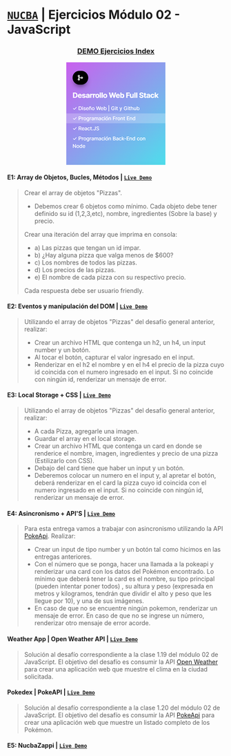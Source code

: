 # [`NUCBA`](https://nucba.io/codingbootcamp) | Ejercicios Módulo 02 - JavaScript

<p align="center">
  <h3 align="center"><a href="https://nucba-ejercicios02-js.vercel.app/">DEMO Ejercicios Index</a></h3>
</p>
<p align="center">
  <img align="center" alt="card" src="https://github.com/kevinvillabona/NUCBA-Ejercicios02-JS/blob/main/img/card02.png" />
</p>

#### E1: Array de Objetos, Bucles, Métodos | [`Live Demo`](https://github.com/kevinvillabona/NUCBA-Ejercicios02-JS/tree/main/E1)
> Crear el array de objetos "Pizzas".
>- Debemos crear 6 objetos como mínimo. Cada objeto debe tener definido su id (1,2,3,etc), nombre, ingredientes (Sobre la base) y precio. 
>
> Crear una iteración del array que imprima en consola:
>- a) Las pizzas que tengan un id impar.
>- b) ¿Hay alguna pizza que valga menos de $600?
>- c) Los nombres de todos las pizzas.
>- d) Los precios de las pizzas.
>- e) El nombre de cada pizza con su respectivo precio.
>
>Cada respuesta debe ser usuario friendly. 

#### E2: Eventos y manipulación del DOM | [`Live Demo`](https://nucba-ejercicios02-js.vercel.app/E2/Ejercicio2.html)
> Utilizando el array de objetos "Pizzas" del desafío general anterior, realizar:
>
>- Crear un archivo HTML que contenga un h2, un h4, un input number y un botón. 
>- Al tocar el botón, capturar el valor ingresado en el input.
>- Renderizar en el h2 el nombre y en el h4 el precio de la pizza cuyo id coincida con el numero ingresado en el input. Si no coincide con ningún id, renderizar un mensaje de error.

#### E3: Local Storage + CSS | [`Live Demo`](https://nucba-ejercicios02-js.vercel.app/E3/Ejercicio3.html)
> Utilizando el array de objetos "Pizzas" del desafío general anterior, realizar: 
>
>- A cada Pizza, agregarle una imagen. 
>- Guardar el array en el local storage. 
>- Crear un archivo HTML que contenga un card en donde se renderice el nombre, imagen, ingredientes y precio de una pizza (Estilizarlo con CSS). 
>- Debajo del card tiene que haber un input y un botón. 
>- Deberemos colocar un numero en el input y, al apretar el botón, deberá renderizar en el card la pizza cuyo id coincida con el numero ingresado en el input. Si no coincide con ningún id, renderizar un mensaje de error.

#### E4: Asincronismo + API'S | [`Live Demo`](https://nucba-ejercicios02-js.vercel.app/E4/Ejercicio4.html)
> Para esta entrega vamos a trabajar con asincronismo utilizando la API [PokeApi](https://pokeapi.co/). Realizar:
>
>- Crear un input de tipo number y un botón tal como hicimos en las entregas anteriores.
>- Con el número que se ponga, hacer una llamada a la pokeapi y renderizar una card con los datos del Pokémon encontrado. Lo mínimo que deberá tener la card es el nombre, su tipo principal (pueden intentar poner todos) , su altura y peso (expresada en metros y kilogramos, tendrán que dividir el alto y peso que les llegue por 10), y una de sus imágenes.
>- En caso de que no se encuentre ningún pokemon, renderizar un mensaje de error. En caso de que no se ingrese un número, renderizar otro mensaje de error acorde.

#### Weather App | Open Weather API | [`Live Demo`](https://nucba-weather-app.vercel.app)
> Solución al desafío correspondiente a la clase 1.19 del módulo 02 de JavaScript. El objetivo del desafío es consumir la API [Open Weather](https://openweathermap.org/) para crear una aplicación web que muestre el clima en la ciudad solicitada.

#### Pokedex | PokeAPI | [`Live Demo`](https://nucba-pokeapi-js.vercel.app/)
> Solución al desafío correspondiente a la clase 1.20 del módulo 02 de JavaScript. El objetivo del desafío es consumir la API [PokeApi](https://pokeapi.co/docs/v2) para crear una aplicación web que muestre un listado completo de los Pokémon.


#### E5: NucbaZappi | [`Live Demo`](https://github.com/kevinvillabona)
